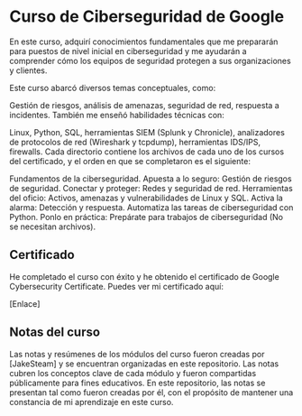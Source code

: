 # Curso de Ciberseguridad de Google

En este curso, adquirí conocimientos fundamentales que me prepararán para puestos de nivel inicial en ciberseguridad y me ayudarán a comprender cómo los equipos de seguridad protegen a sus organizaciones y clientes.

Este curso abarcó diversos temas conceptuales, como:

Gestión de riesgos, análisis de amenazas, seguridad de red, respuesta a incidentes. También me enseñó habilidades técnicas con:

Linux, Python, SQL, herramientas SIEM (Splunk y Chronicle), analizadores de protocolos de red (Wireshark y tcpdump), herramientas IDS/IPS, firewalls. Cada directorio contiene los archivos de cada uno de los cursos del certificado, y el orden en que se completaron es el siguiente:

Fundamentos de la ciberseguridad. Apuesta a lo seguro: Gestión de riesgos de seguridad. Conectar y proteger: Redes y seguridad de red. Herramientas del oficio: Activos, amenazas y vulnerabilidades de Linux y SQL. Activa la alarma: Detección y respuesta. Automatiza las tareas de ciberseguridad con Python. Ponlo en práctica: Prepárate para trabajos de ciberseguridad (No se necesitan archivos).

## Certificado

He completado el curso con éxito y he obtenido el certificado de Google Cybersecurity Certificate. Puedes ver mi certificado aquí:

[Enlace]

## Notas del curso

Las notas y resúmenes de los módulos del curso fueron creadas por [JakeSteam] y se encuentran organizadas en este repositorio. Las notas cubren los conceptos clave de cada módulo y fueron compartidas públicamente para fines educativos. En este repositorio, las notas se presentan tal como fueron creadas por él, con el propósito de mantener una constancia de mi aprendizaje en este curso.

